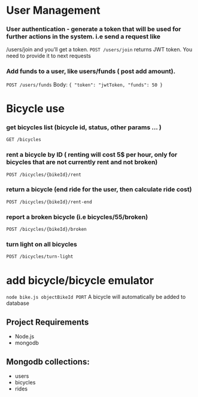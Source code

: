 # User Management
### User authentication - generate a token that will be used for further actions in the system. i.e send a request like
  /users/join and you’ll get a token.
  ```POST /users/join``` returns JWT token. You need to provide it to next requests
### Add funds to a user, like users/funds ( post add amount). 
```POST /users/funds``` Body: `{
  "token": "jwtToken,
  "funds": 50 }`
# Bicycle use
### get bicycles list (bicycle id, status, other params ... )
  ```GET /bicycles```

### rent a bicycle by ID ( renting will cost 5$ per hour, only for bicycles that are not currently rent and not broken)
  ```POST /bicycles/{bikeId}/rent```

### return a bicycle (end ride for the user, then calculate ride cost)
  ```POST /bicycles/{bikeId}/rent-end```
### report a broken bicycle (i.e bicycles/55/broken)
  ```POST /bicycles/{bikeId}/broken```
  
### turn light on all bicycles
  ```POST /bicycles/turn-light```
    
# add bicycle/bicycle emulator
```node bike.js objectBikeId PORT```
A bicycle will automatically be added to database

## Project Requirements
- Node.js
- mongodb

## Mongodb collections:
- users
- bicycles
- rides
